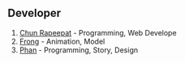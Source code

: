 ## Developer
1. [Chun Rapeepat](https://facebook.com/chun42) - Programming, Web Develope
2. [Frong](https://facebook.com/chun42) - Animation, Model
3. [Phan](https://facebook.com/chun42) - Programming, Story, Design
